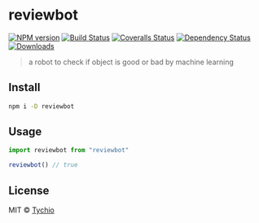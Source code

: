 # reviewbot

[![NPM version][npm-image]][npm-url]
[![Build Status][travis-image]][travis-url]
[![Coveralls Status][coveralls-image]][coveralls-url]
[![Dependency Status][depstat-image]][depstat-url]
[![Downloads][download-badge]][npm-url]

> a robot to check if object is good or bad by machine learning

## Install

```sh
npm i -D reviewbot
```

## Usage

```js
import reviewbot from "reviewbot"

reviewbot() // true
```

## License

MIT © [Tychio](http://tych.io)

[npm-url]: https://npmjs.org/package/reviewbot
[npm-image]: https://img.shields.io/npm/v/reviewbot.svg?style=flat-square

[travis-url]: https://travis-ci.org/tychio/reviewbot
[travis-image]: https://img.shields.io/travis/tychio/reviewbot.svg?style=flat-square

[coveralls-url]: https://coveralls.io/r/tychio/reviewbot
[coveralls-image]: https://img.shields.io/coveralls/tychio/reviewbot.svg?style=flat-square

[depstat-url]: https://david-dm.org/tychio/reviewbot
[depstat-image]: https://david-dm.org/tychio/reviewbot.svg?style=flat-square

[download-badge]: http://img.shields.io/npm/dm/reviewbot.svg?style=flat-square
